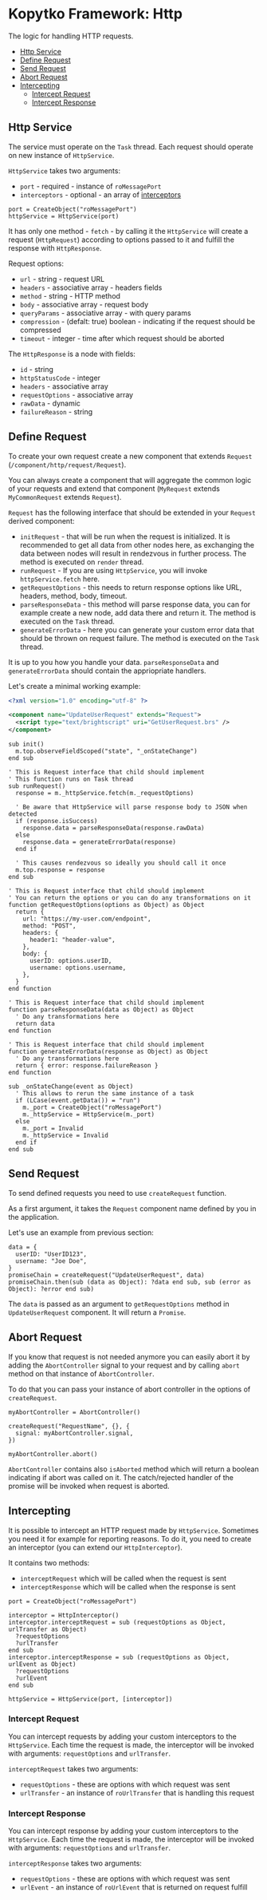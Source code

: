 # Kopytko Framework: Http

The logic for handling HTTP requests.

- [Http Service](#http-service)
- [Define Request](#define-request)
- [Send Request](#send-request)
- [Abort Request](#abort-request)
- [Intercepting](#intercepting)
  - [Intercept Request](#intercept-request)
  - [Intercept Response](#intercept-response)

## Http Service

The service must operate on the `Task` thread. Each request should operate on new instance of `HttpService`.

`HttpService` takes two arguments:
- `port` - required - instance of `roMessagePort`
- `interceptors` - optional - an array of [interceptors](#intercepting)

```brightscript
port = CreateObject("roMessagePort")
httpService = HttpService(port)
```

It has only one method - `fetch` - by calling it the `HttpService` will create a request (`HttpRequest`) according to options passed to it and fulfill the response with `HttpResponse`.

Request options:
- `url` - string - request URL
- `headers` - associative array - headers fields
- `method` - string - HTTP method
- `body` - associative array - request body
- `queryParams` - associative array - with  query params
- `compression` - (defalt: true) boolean - indicating if the request should be compressed
- `timeout` - integer - time after which request should be aborted

The `HttpResponse` is a node with fields:
- `id` - string
- `httpStatusCode` - integer
- `headers` - associative array
- `requestOptions` - associative array
- `rawData` - dynamic
- `failureReason` - string

## Define Request

To create your own request create a new component that extends `Request` (`/component/http/request/Request`).

You can always create a component that will aggregate the common logic of your requests and extend that component (`MyRequest` extends `MyCommonRequest` extends `Request`).

`Request` has the following interface that should be extended in your `Request` derived component:
- `initRequest` - that will be run when the request is initialized. It is recommended to get all data from other nodes here, as exchanging the data between nodes will result in rendezvous in further process. The method is executed on `render` thread.
- `runRequest` - If you are using `HttpService`, you will invoke `httpService.fetch` here.
- `getRequestOptions` - this needs to return response options like URL, headers, method, body, timeout.
- `parseResponseData` - this method will parse response data, you can for example create a new node, add data there and return it. The method is executed on the `Task` thread.
- `generateErrorData` - here you can generate your custom error data that should be thrown on request failure. The method is executed on the `Task` thread.

It is up to you how you handle your data. `parseResponseData` and `generateErrorData` should contain the appriopriate handlers.

Let's create a minimal working example:
```xml
<?xml version="1.0" encoding="utf-8" ?>

<component name="UpdateUserRequest" extends="Request">
  <script type="text/brightscript" uri="GetUserRequest.brs" />
</component>
```

```brightscript
sub init()
  m.top.observeFieldScoped("state", "_onStateChange")
end sub

' This is Request interface that child should implement
' This function runs on Task thread
sub runRequest()
  response = m._httpService.fetch(m._requestOptions)

  ' Be aware that HttpService will parse response body to JSON when detected
  if (response.isSuccess)
    response.data = parseResponseData(response.rawData)
  else
    response.data = generateErrorData(response)
  end if

  ' This causes rendezvous so ideally you should call it once
  m.top.response = response
end sub

' This is Request interface that child should implement
' You can return the options or you can do any transformations on it
function getRequestOptions(options as Object) as Object
  return {
    url: "https://my-user.com/endpoint",
    method: "POST",
    headers: {
      header1: "header-value",
    },
    body: {
      userID: options.userID,
      username: options.username,
    },
  }
end function

' This is Request interface that child should implement
function parseResponseData(data as Object) as Object
  ' Do any transformations here
  return data
end function

' This is Request interface that child should implement
function generateErrorData(response as Object) as Object
  ' Do any transformations here
  return { error: response.failureReason }
end function

sub _onStateChange(event as Object)
  ' This allows to rerun the same instance of a task
  if (LCase(event.getData()) = "run")
    m._port = CreateObject("roMessagePort")
    m._httpService = HttpService(m._port)
  else
    m._port = Invalid
    m._httpService = Invalid
  end if
end sub
```

## Send Request

To send defined requests you need to use `createRequest` function.

As a first argument, it takes the `Request` component name defined by you in the application.

Let's use an example from previous section:
```brightscript
data = {
  userID: "UserID123",
  username: "Joe Doe",
}
promiseChain = createRequest("UpdateUserRequest", data)
promiseChain.then(sub (data as Object): ?data end sub, sub (error as Object): ?error end sub)
```

The `data` is passed as an argument to `getRequestOptions` method in `UpdateUserRequest` component.
It will return a `Promise`.

## Abort Request

If you know that request is not needed anymore you can easily abort it by adding the `AbortController` signal to your request and by calling `abort` method on that instance of `AbortController`.

To do that you can pass your instance of abort controller in the options of `createRequest`.

```brightscript
myAbortController = AbortController()

createRequest("RequestName", {}, {
  signal: myAbortController.signal,
})

myAbortController.abort()
```

`AbortController` contains also `isAborted` method which will return a boolean indicating if abort was called on it.
The catch/rejected handler of the promise will be invoked when request is aborted.

## Intercepting

It is possible to intercept an HTTP request made by `HttpService`.
Sometimes you need it for example for reporting reasons.
To do it, you need to create an interceptor (you can extend our `HttpInterceptor`).

It contains two methods:
- `interceptRequest` which will be called when the request is sent
- `interceptResponse` which will be called when the response is sent

```brightscript
port = CreateObject("roMessagePort")

interceptor = HttpInterceptor()
interceptor.interceptRequest = sub (requestOptions as Object, urlTransfer as Object)
  ?requestOptions
  ?urlTransfer
end sub
interceptor.interceptResponse = sub (requestOptions as Object, urlEvent as Object)
  ?requestOptions
  ?urlEvent
end sub

httpService = HttpService(port, [interceptor])
```

### Intercept Request

You can intercept requests by adding your custom interceptors to the `HttpService`. Each time the request is made, the interceptor will be invoked with arguments: `requestOptions` and `urlTransfer`.

`interceptRequest` takes two arguments:
- `requestOptions` - these are options with which request was sent
- `urlTransfer` - an instance of `roUrlTransfer` that is handling this request

### Intercept Response

You can intercept response by adding your custom interceptors to the `HttpService`. Each time the request is made, the interceptor will be invoked with arguments: `requestOptions` and `urlTransfer`.

`interceptResponse` takes two arguments:
- `requestOptions` - these are options with which request was sent
- `urlEvent` - an instance of `roUrlEvent` that is returned on request fulfill
